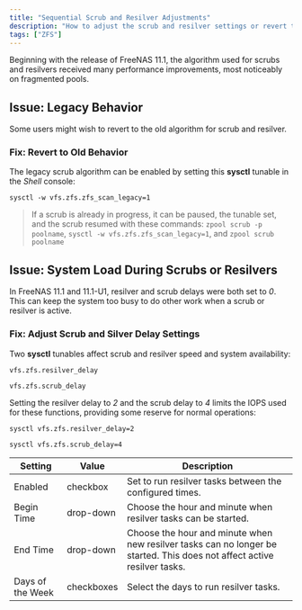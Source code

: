 ```yaml
---
title: "Sequential Scrub and Resilver Adjustments"
description: "How to adjust the scrub and resilver settings or revert to a legacy algorithm."
tags: ["ZFS"]
---
```


Beginning with the release of FreeNAS 11.1, the algorithm used for scrubs and resilvers received many performance improvements, most noticeably on fragmented pools.

## Issue: Legacy Behavior

Some users might wish to revert to the old algorithm for scrub and resilver.

### Fix: Revert to Old Behavior

The legacy scrub algorithm can be enabled by setting this **sysctl** tunable in the *Shell* console:

`sysctl -w vfs.zfs.zfs_scan_legacy=1`

> If a scrub is already in progress, it can be paused, the tunable set, and the scrub resumed with these commands:
> `zpool scrub -p poolname`,
> `sysctl -w vfs.zfs.zfs_scan_legacy=1`, and
> `zpool scrub poolname`

## Issue: System Load During Scrubs or Resilvers

In FreeNAS 11.1 and 11.1-U1, resilver and scrub delays were both set to *0*. This can keep the system too busy to do other work when a scrub or resilver is active.

### Fix: Adjust Scrub and Silver Delay Settings

Two **sysctl** tunables affect scrub and resilver speed and system availability:

`vfs.zfs.resilver_delay`

`vfs.zfs.scrub_delay`

Setting the resilver delay to *2* and the scrub delay to *4* limits the IOPS used for these functions, providing some reserve for normal operations:

`sysctl vfs.zfs.resilver_delay=2`

`sysctl vfs.zfs.scrub_delay=4`

| Setting          | Value      | Description                                                                                                              |
|------------------|------------|--------------------------------------------------------------------------------------------------------------------------|
| Enabled          | checkbox   | Set to run resilver tasks between the configured times.                                                                  |
| Begin Time       | drop-down  | Choose the hour and minute when resilver tasks can be started.                                                           |
| End Time         | drop-down  | Choose the hour and minute when new resilver tasks can no longer be started. This does not affect active resilver tasks. |
| Days of the Week | checkboxes | Select the days to run resilver tasks.           
